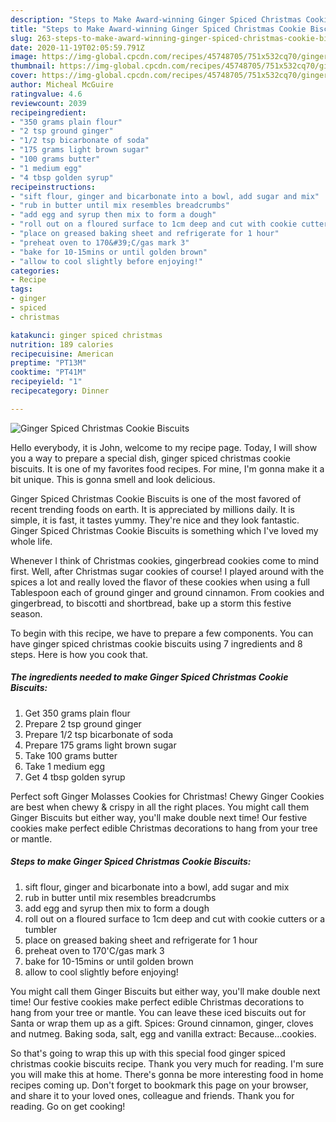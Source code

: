 ```yaml
---
description: "Steps to Make Award-winning Ginger Spiced Christmas Cookie Biscuits"
title: "Steps to Make Award-winning Ginger Spiced Christmas Cookie Biscuits"
slug: 263-steps-to-make-award-winning-ginger-spiced-christmas-cookie-biscuits
date: 2020-11-19T02:05:59.791Z
image: https://img-global.cpcdn.com/recipes/45748705/751x532cq70/ginger-spiced-christmas-cookie-biscuits-recipe-main-photo.jpg
thumbnail: https://img-global.cpcdn.com/recipes/45748705/751x532cq70/ginger-spiced-christmas-cookie-biscuits-recipe-main-photo.jpg
cover: https://img-global.cpcdn.com/recipes/45748705/751x532cq70/ginger-spiced-christmas-cookie-biscuits-recipe-main-photo.jpg
author: Micheal McGuire
ratingvalue: 4.6
reviewcount: 2039
recipeingredient:
- "350 grams plain flour"
- "2 tsp ground ginger"
- "1/2 tsp bicarbonate of soda"
- "175 grams light brown sugar"
- "100 grams butter"
- "1 medium egg"
- "4 tbsp golden syrup"
recipeinstructions:
- "sift flour, ginger and bicarbonate into a bowl, add sugar and mix"
- "rub in butter until mix resembles breadcrumbs"
- "add egg and syrup then mix to form a dough"
- "roll out on a floured surface to 1cm deep and cut with cookie cutters or a tumbler"
- "place on greased baking sheet and refrigerate for 1 hour"
- "preheat oven to 170&#39;C/gas mark 3"
- "bake for 10-15mins or until golden brown"
- "allow to cool slightly before enjoying!"
categories:
- Recipe
tags:
- ginger
- spiced
- christmas

katakunci: ginger spiced christmas 
nutrition: 189 calories
recipecuisine: American
preptime: "PT13M"
cooktime: "PT41M"
recipeyield: "1"
recipecategory: Dinner

---
```



![Ginger Spiced Christmas Cookie Biscuits](https://img-global.cpcdn.com/recipes/45748705/751x532cq70/ginger-spiced-christmas-cookie-biscuits-recipe-main-photo.jpg)

Hello everybody, it is John, welcome to my recipe page. Today, I will show you a way to prepare a special dish, ginger spiced christmas cookie biscuits. It is one of my favorites food recipes. For mine, I'm gonna make it a bit unique. This is gonna smell and look delicious.

Ginger Spiced Christmas Cookie Biscuits is one of the most favored of recent trending foods on earth. It is appreciated by millions daily. It is simple, it is fast, it tastes yummy. They're nice and they look fantastic. Ginger Spiced Christmas Cookie Biscuits is something which I've loved my whole life.

Whenever I think of Christmas cookies, gingerbread cookies come to mind first. Well, after Christmas sugar cookies of course! I played around with the spices a lot and really loved the flavor of these cookies when using a full Tablespoon each of ground ginger and ground cinnamon. From cookies and gingerbread, to biscotti and shortbread, bake up a storm this festive season.


To begin with this recipe, we have to prepare a few components. You can have ginger spiced christmas cookie biscuits using 7 ingredients and 8 steps. Here is how you cook that.

<!--inarticleads1-->

##### The ingredients needed to make Ginger Spiced Christmas Cookie Biscuits:

1. Get 350 grams plain flour
1. Prepare 2 tsp ground ginger
1. Prepare 1/2 tsp bicarbonate of soda
1. Prepare 175 grams light brown sugar
1. Take 100 grams butter
1. Take 1 medium egg
1. Get 4 tbsp golden syrup


Perfect soft Ginger Molasses Cookies for Christmas! Chewy Ginger Cookies are best when chewy &amp; crispy in all the right places. You might call them Ginger Biscuits but either way, you&#39;ll make double next time! Our festive cookies make perfect edible Christmas decorations to hang from your tree or mantle. 

<!--inarticleads2-->

##### Steps to make Ginger Spiced Christmas Cookie Biscuits:

1. sift flour, ginger and bicarbonate into a bowl, add sugar and mix
1. rub in butter until mix resembles breadcrumbs
1. add egg and syrup then mix to form a dough
1. roll out on a floured surface to 1cm deep and cut with cookie cutters or a tumbler
1. place on greased baking sheet and refrigerate for 1 hour
1. preheat oven to 170&#39;C/gas mark 3
1. bake for 10-15mins or until golden brown
1. allow to cool slightly before enjoying!


You might call them Ginger Biscuits but either way, you&#39;ll make double next time! Our festive cookies make perfect edible Christmas decorations to hang from your tree or mantle. You can leave these iced biscuits out for Santa or wrap them up as a gift. Spices: Ground cinnamon, ginger, cloves and nutmeg. Baking soda, salt, egg and vanilla extract: Because…cookies. 

So that's going to wrap this up with this special food ginger spiced christmas cookie biscuits recipe. Thank you very much for reading. I'm sure you will make this at home. There's gonna be more interesting food in home recipes coming up. Don't forget to bookmark this page on your browser, and share it to your loved ones, colleague and friends. Thank you for reading. Go on get cooking!
